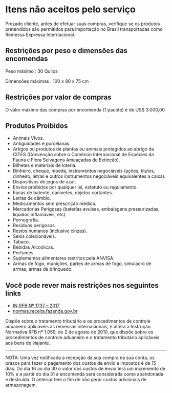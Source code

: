 # Itens não aceitos pelo serviço

Prezado cliente, antes de efetuar suas compras, verifique se os produtos
pretendidos são permitidos para importação no Brasil transportadas como
Remessa Expressa Internacional.

## Restrições por peso e dimensões das encomendas

Peso máximo : 30 Quilos

Dimensões máximas : 100 x 80 x 75 cm

## Restrições por valor de compras

O valor máximo das compras por encomenda (1 pacote) é de US$ 3.000,00

## Produtos Proibidos

- Animais Vivos.
- Antiguidades e porcelanas.
- Artigos ou produtos de plantas ou animais protegidos ao abrigo da CITES (Convenção sobre o Comércio Internacional de Espécies da Fauna e Flora Selvagens Ameaçadas de Extinção).
- Bilhetes e materiais de loteria.
- Dinheiro, cheque, moeda, instrumentos negociáveis (ações, títulos, dinheiro, letras e outros instrumentos negociáveis equivalentes a caixa).
- Dispositivos de jogos de azar.
- Envios proibidos por qualquer lei, estatuto ou regulamento.
- Facas de batente, canivetes, objetos cortantes.
- Letras de câmbio.
- Medicamentos sem prescrição médica.
- Mercadorias Perigosas (baterías avulsas, embalagens pressurizadas, líquidos inflamáveis, etc).
- Pornografia.
- Resíduos perigosos.
- Restos humanos (inclusive cinzas).
- Selos colecionáveis.
- Tabaco.
- Bebidas Alcoólicas.
- Perfumes.
- Suplementos alimentares restritos pela ANVISA.
- Armas de fogo, munições, partes de armas de fogo, simulacro de armas, armas de brinquedo.

## Você pode rever mais restrições nos seguintes links

- [IN RFB Nº 1737 – 2017](http://normas.receita.fazenda.gov.br/sijut2consulta/link.action?visao=anotado&amp;idAto=86226)
- [normas.receita.fazenda.gov.br](http://normas.receita.fazenda.gov.br/)

Dispõe sobre o tratamento tributário e os procedimentos de controle
aduaneiro aplicáveis às remessas internacionais, e altera a Instrução
Normativa RFB nº 1.059, de 2 de agosto de 2010, que dispõe sobre os
procedimentos de controle aduaneiro e o tratamento tributário aplicáveis aos
bens de viajante.

----

NOTA: Uma vez notificada a recepção da sua compra na sua conta, os
prazos para fazer o pagamento dos custos de envio e impostos é de 15 dias.
Do dia 16 ao dia 30 o valor dos custos de envio terá um incremento de 10% e
a partir do dia 31 a encomenda será considerada como abandonada e destruída.
O anterior tem o fim de não gerar custos adicionais de armazenagem.
